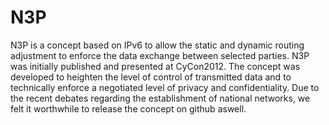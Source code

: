 N3P
===

N3P is a concept based on IPv6 to allow the static and dynamic routing adjustment to enforce the data exchange between selected parties. N3P was initially published and presented at CyCon2012. The concept was developed to heighten the level of control of transmitted data and to technically enforce a negotiated level of privacy and confidentiality. Due to the recent debates regarding the establishment of national networks, we felt it worthwhile to release the concept on github aswell.
